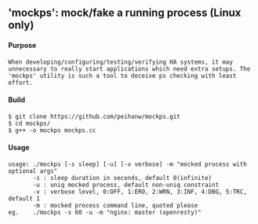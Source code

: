 'mockps': mock/fake a running process (Linux only)
--------------------------------------------------

#### Purpose

    When developing/configuring/testing/verifying HA systems, it may unnecessary to really start applications which need extra setups. The 'mockps' utility is such a tool to deceive ps checking with least effort.

#### Build

```
$ git clone https://github.com/peihanw/mockps.git
$ cd mockps/
$ g++ -o mockps mockps.cc
```

#### Usage

```
usage: ./mockps [-s sleep] [-u] [-v verbose] -m "mocked process with optional args"
       -s : sleep duration in seconds, default 0(infinite)
       -u : uniq mocked process, default non-uniq constraint
       -v : verbose level, 0:OFF, 1:ERO, 2:WRN, 3:INF, 4:DBG, 5:TRC, default 1
       -m : mocked process command line, quoted please
eg.    ./mockps -s 60 -u -m "nginx: master (openresty)"
```

